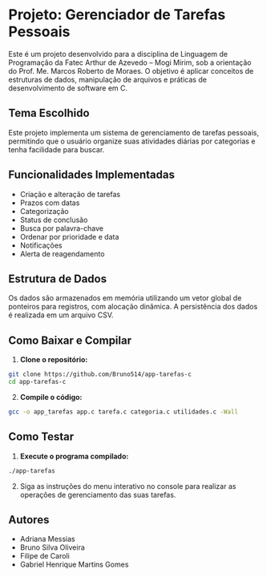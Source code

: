 # Projeto: Gerenciador de Tarefas Pessoais
Este é um projeto desenvolvido para a disciplina de Linguagem de Programação da Fatec Arthur de Azevedo – Mogi Mirim, sob a orientação do Prof. Me. Marcos Roberto de Moraes. O objetivo é aplicar conceitos de estruturas de dados, manipulação de arquivos e práticas de desenvolvimento de software em C.
## Tema Escolhido

Este projeto implementa um sistema de gerenciamento de tarefas pessoais, permitindo que o usuário organize suas atividades diárias por categorias e tenha facilidade para buscar.

## Funcionalidades Implementadas

- Criação e alteração de tarefas
- Prazos com datas
- Categorização  
- Status de conclusão  
- Busca por palavra-chave
- Ordenar por prioridade e data
- Notificações
- Alerta de reagendamento  

## Estrutura de Dados

Os dados são armazenados em memória utilizando um vetor global de ponteiros para registros, com alocação dinâmica. A persistência dos dados é realizada em um arquivo CSV.

## Como Baixar e Compilar

1. **Clone o repositório:**
```bash
git clone https://github.com/Bruno514/app-tarefas-c
cd app-tarefas-c
```

2. **Compile o código:**
```bash
gcc -o app_tarefas app.c tarefa.c categoria.c utilidades.c -Wall
```

## Como Testar

1. **Execute o programa compilado:**
```bash
./app-tarefas
```

2. Siga as instruções do menu interativo no console para realizar as operações de gerenciamento das suas tarefas.

## Autores

- Adriana Messias
- Bruno Silva Oliveira
- Filipe de Caroli
- Gabriel Henrique Martins Gomes

